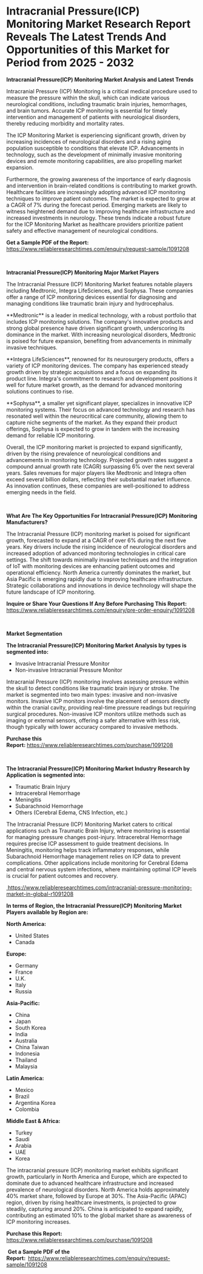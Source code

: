 <p><h1>Intracranial Pressure(ICP) Monitoring Market Research Report Reveals The Latest Trends And Opportunities of this Market for Period from 2025 - 2032</h1></p><p><strong>Intracranial Pressure(ICP) Monitoring Market Analysis and Latest Trends</strong></p>
<p><p>Intracranial Pressure (ICP) Monitoring is a critical medical procedure used to measure the pressure within the skull, which can indicate various neurological conditions, including traumatic brain injuries, hemorrhages, and brain tumors. Accurate ICP monitoring is essential for timely intervention and management of patients with neurological disorders, thereby reducing morbidity and mortality rates.</p><p>The ICP Monitoring Market is experiencing significant growth, driven by increasing incidences of neurological disorders and a rising aging population susceptible to conditions that elevate ICP. Advancements in technology, such as the development of minimally invasive monitoring devices and remote monitoring capabilities, are also propelling market expansion. </p><p>Furthermore, the growing awareness of the importance of early diagnosis and intervention in brain-related conditions is contributing to market growth. Healthcare facilities are increasingly adopting advanced ICP monitoring techniques to improve patient outcomes. The market is expected to grow at a CAGR of 7% during the forecast period. Emerging markets are likely to witness heightened demand due to improving healthcare infrastructure and increased investments in neurology. These trends indicate a robust future for the ICP Monitoring Market as healthcare providers prioritize patient safety and effective management of neurological conditions.</p></p>
<p><strong>Get a Sample PDF of the Report:&nbsp;</strong> <a href="https://www.reliableresearchtimes.com/enquiry/request-sample/1091208?utm_campaign=2233&utm_medium=2&utm_source=Github&utm_content=ia&utm_term=13042025&utm_id=intracranial-pressureicp-monitoring">https://www.reliableresearchtimes.com/enquiry/request-sample/1091208</a></p>
<p>&nbsp;</p>
<p><strong>Intracranial Pressure(ICP) Monitoring Major Market Players</strong></p>
<p><p>The Intracranial Pressure (ICP) Monitoring Market features notable players including Medtronic, Integra LifeSciences, and Sophysa. These companies offer a range of ICP monitoring devices essential for diagnosing and managing conditions like traumatic brain injury and hydrocephalus.</p><p>**Medtronic** is a leader in medical technology, with a robust portfolio that includes ICP monitoring solutions. The company's innovative products and strong global presence have driven significant growth, underscoring its dominance in the market. With increasing neurological disorders, Medtronic is poised for future expansion, benefiting from advancements in minimally invasive techniques.</p><p>**Integra LifeSciences**, renowned for its neurosurgery products, offers a variety of ICP monitoring devices. The company has experienced steady growth driven by strategic acquisitions and a focus on expanding its product line. Integra's commitment to research and development positions it well for future market growth, as the demand for advanced monitoring solutions continues to rise.</p><p>**Sophysa**, a smaller yet significant player, specializes in innovative ICP monitoring systems. Their focus on advanced technology and research has resonated well within the neurocritical care community, allowing them to capture niche segments of the market. As they expand their product offerings, Sophysa is expected to grow in tandem with the increasing demand for reliable ICP monitoring.</p><p>Overall, the ICP monitoring market is projected to expand significantly, driven by the rising prevalence of neurological conditions and advancements in monitoring technology. Projected growth rates suggest a compound annual growth rate (CAGR) surpassing 6% over the next several years. Sales revenues for major players like Medtronic and Integra often exceed several billion dollars, reflecting their substantial market influence. As innovation continues, these companies are well-positioned to address emerging needs in the field.</p></p>
<p>&nbsp;</p>
<p><strong>What Are The Key Opportunities For Intracranial Pressure(ICP) Monitoring Manufacturers?</strong></p>
<p><p>The Intracranial Pressure (ICP) monitoring market is poised for significant growth, forecasted to expand at a CAGR of over 6% during the next five years. Key drivers include the rising incidence of neurological disorders and increased adoption of advanced monitoring technologies in critical care settings. The shift towards minimally invasive techniques and the integration of IoT with monitoring devices are enhancing patient outcomes and operational efficiency. North America currently dominates the market, but Asia Pacific is emerging rapidly due to improving healthcare infrastructure. Strategic collaborations and innovations in device technology will shape the future landscape of ICP monitoring.</p></p>
<p><strong>Inquire or Share Your Questions If Any Before Purchasing This Report:</strong> <a href="https://www.reliableresearchtimes.com/enquiry/pre-order-enquiry/1091208?utm_campaign=2233&utm_medium=2&utm_source=Github&utm_content=ia&utm_term=13042025&utm_id=intracranial-pressureicp-monitoring">https://www.reliableresearchtimes.com/enquiry/pre-order-enquiry/1091208</a></p>
<p>&nbsp;</p>
<p><strong>Market Segmentation</strong></p>
<p><strong>The Intracranial Pressure(ICP) Monitoring Market Analysis by types is segmented into:</strong></p>
<p><ul><li>Invasive Intracranial Pressure Monitor</li><li>Non-invasive Intracranial Pressure Monitor</li></ul></p>
<p><p>Intracranial Pressure (ICP) monitoring involves assessing pressure within the skull to detect conditions like traumatic brain injury or stroke. The market is segmented into two main types: invasive and non-invasive monitors. Invasive ICP monitors involve the placement of sensors directly within the cranial cavity, providing real-time pressure readings but requiring surgical procedures. Non-invasive ICP monitors utilize methods such as imaging or external sensors, offering a safer alternative with less risk, though typically with lower accuracy compared to invasive methods.</p></p>
<p><strong>Purchase this Report:&nbsp;</strong><a href="https://www.reliableresearchtimes.com/purchase/1091208?utm_campaign=2233&utm_medium=2&utm_source=Github&utm_content=ia&utm_term=13042025&utm_id=intracranial-pressureicp-monitoring">https://www.reliableresearchtimes.com/purchase/1091208</a></p>
<p>&nbsp;</p>
<p><strong>The Intracranial Pressure(ICP) Monitoring Market Industry Research by Application is segmented into:</strong></p>
<p><ul><li>Traumatic Brain Injury</li><li>Intracerebral Hemorrhage</li><li>Meningitis</li><li>Subarachnoid Hemorrhage</li><li>Others (Cerebral Edema, CNS Infection, etc.)</li></ul></p>
<p><p>The Intracranial Pressure (ICP) Monitoring Market caters to critical applications such as Traumatic Brain Injury, where monitoring is essential for managing pressure changes post-injury. Intracerebral Hemorrhage requires precise ICP assessment to guide treatment decisions. In Meningitis, monitoring helps track inflammatory responses, while Subarachnoid Hemorrhage management relies on ICP data to prevent complications. Other applications include monitoring for Cerebral Edema and central nervous system infections, where maintaining optimal ICP levels is crucial for patient outcomes and recovery.</p></p>
<p><a href="https://www.reliableresearchtimes.com/intracranial-pressure-monitoring-market-in-global-r1091208?utm_campaign=2233&utm_medium=2&utm_source=Github&utm_content=ia&utm_term=13042025&utm_id=intracranial-pressureicp-monitoring">&nbsp;https://www.reliableresearchtimes.com/intracranial-pressure-monitoring-market-in-global-r1091208</a></p>
<p><strong>In terms of Region, the Intracranial Pressure(ICP) Monitoring Market Players available by Region are:</strong></p>
<p>
    <p> <strong> North America: </strong>
        <ul>
            <li>United States</li>
            <li>Canada</li>
        </ul>
        </p> 
    <p> <strong> Europe: </strong>
        <ul>
            <li>Germany</li>
            <li>France</li>
            <li>U.K.</li>
            <li>Italy</li>
            <li>Russia</li>
        </ul>
        </p> 
    <p> <strong> Asia-Pacific: </strong>
        <ul>
            <li>China</li>
            <li>Japan</li>
            <li>South Korea</li>
            <li>India</li>
            <li>Australia</li>
            <li>China Taiwan</li>
            <li>Indonesia</li>
            <li>Thailand</li>
            <li>Malaysia</li>
        </ul>
        </p> 
    <p> <strong> Latin America: </strong>
        <ul>
            <li>Mexico</li>
            <li>Brazil</li>
            <li>Argentina Korea</li>
            <li>Colombia</li>
        </ul>
        </p> 
    <p> <strong> Middle East & Africa: </strong>
        <ul>
            <li>Turkey</li>
            <li>Saudi</li>
            <li>Arabia</li>
            <li>UAE</li>
            <li>Korea</li>
        </ul>
    </p>
    </p>
<p><p>The intracranial pressure (ICP) monitoring market exhibits significant growth, particularly in North America and Europe, which are expected to dominate due to advanced healthcare infrastructure and increased prevalence of neurological disorders. North America holds approximately 40% market share, followed by Europe at 30%. The Asia-Pacific (APAC) region, driven by rising healthcare investments, is projected to grow steadily, capturing around 20%. China is anticipated to expand rapidly, contributing an estimated 10% to the global market share as awareness of ICP monitoring increases.</p></p>
<p><strong>Purchase this Report: </strong><a href="https://www.reliableresearchtimes.com/purchase/1091208?utm_campaign=2233&utm_medium=2&utm_source=Github&utm_content=ia&utm_term=13042025&utm_id=intracranial-pressureicp-monitoring">https://www.reliableresearchtimes.com/purchase/1091208</a></p>
<p>&nbsp;<strong>Get a Sample PDF of the Report:&nbsp;&nbsp;</strong><a href="https://www.reliableresearchtimes.com/enquiry/request-sample/1091208?utm_campaign=2233&utm_medium=2&utm_source=Github&utm_content=ia&utm_term=13042025&utm_id=intracranial-pressureicp-monitoring">https://www.reliableresearchtimes.com/enquiry/request-sample/1091208</a></p>
<p><strong></strong></p>
<p><p></p><p></p><p></p></p>